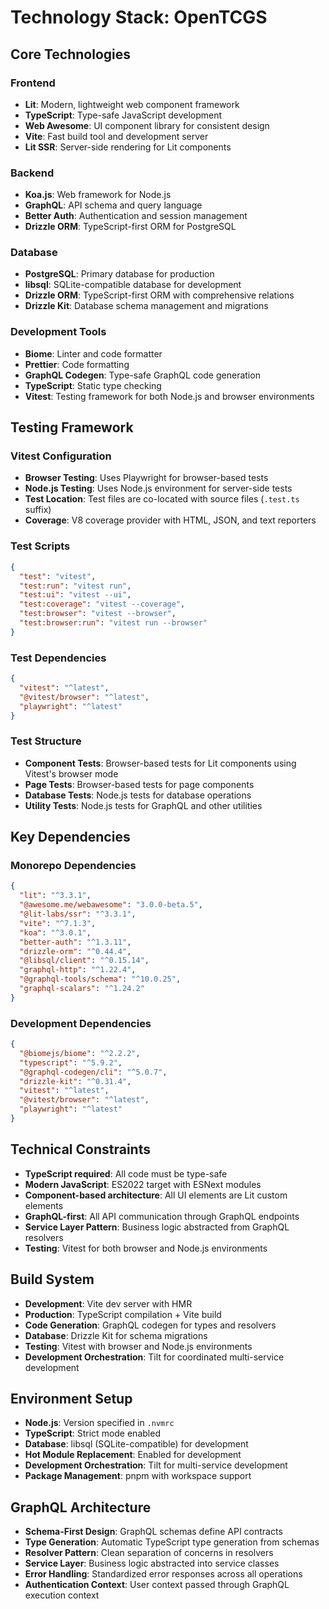 # Technology Stack: OpenTCGS

## Core Technologies

### Frontend
- **Lit**: Modern, lightweight web component framework
- **TypeScript**: Type-safe JavaScript development
- **Web Awesome**: UI component library for consistent design
- **Vite**: Fast build tool and development server
- **Lit SSR**: Server-side rendering for Lit components

### Backend
- **Koa.js**: Web framework for Node.js
- **GraphQL**: API schema and query language
- **Better Auth**: Authentication and session management
- **Drizzle ORM**: TypeScript-first ORM for PostgreSQL

### Database
- **PostgreSQL**: Primary database for production
- **libsql**: SQLite-compatible database for development
- **Drizzle ORM**: TypeScript-first ORM with comprehensive relations
- **Drizzle Kit**: Database schema management and migrations

### Development Tools
- **Biome**: Linter and code formatter
- **Prettier**: Code formatting
- **GraphQL Codegen**: Type-safe GraphQL code generation
- **TypeScript**: Static type checking
- **Vitest**: Testing framework for both Node.js and browser environments

## Testing Framework

### Vitest Configuration
- **Browser Testing**: Uses Playwright for browser-based tests
- **Node.js Testing**: Uses Node.js environment for server-side tests
- **Test Location**: Test files are co-located with source files (`.test.ts` suffix)
- **Coverage**: V8 coverage provider with HTML, JSON, and text reporters

### Test Scripts
```json
{
  "test": "vitest",
  "test:run": "vitest run",
  "test:ui": "vitest --ui",
  "test:coverage": "vitest --coverage",
  "test:browser": "vitest --browser",
  "test:browser:run": "vitest run --browser"
}
```

### Test Dependencies
```json
{
  "vitest": "^latest",
  "@vitest/browser": "^latest",
  "playwright": "^latest"
}
```

### Test Structure
- **Component Tests**: Browser-based tests for Lit components using Vitest's browser mode
- **Page Tests**: Browser-based tests for page components
- **Database Tests**: Node.js tests for database operations
- **Utility Tests**: Node.js tests for GraphQL and other utilities

## Key Dependencies

### Monorepo Dependencies
```json
{
  "lit": "^3.3.1",
  "@awesome.me/webawesome": "3.0.0-beta.5",
  "@lit-labs/ssr": "^3.3.1",
  "vite": "^7.1.3",
  "koa": "^3.0.1",
  "better-auth": "^1.3.11",
  "drizzle-orm": "^0.44.4",
  "@libsql/client": "^0.15.14",
  "graphql-http": "^1.22.4",
  "@graphql-tools/schema": "^10.0.25",
  "graphql-scalars": "^1.24.2"
}
```

### Development Dependencies
```json
{
  "@biomejs/biome": "^2.2.2",
  "typescript": "^5.9.2",
  "@graphql-codegen/cli": "^5.0.7",
  "drizzle-kit": "^0.31.4",
  "vitest": "^latest",
  "@vitest/browser": "^latest",
  "playwright": "^latest"
}
```

## Technical Constraints
- **TypeScript required**: All code must be type-safe
- **Modern JavaScript**: ES2022 target with ESNext modules
- **Component-based architecture**: All UI elements are Lit custom elements
- **GraphQL-first**: All API communication through GraphQL endpoints
- **Service Layer Pattern**: Business logic abstracted from GraphQL resolvers
- **Testing**: Vitest for both browser and Node.js environments

## Build System
- **Development**: Vite dev server with HMR
- **Production**: TypeScript compilation + Vite build
- **Code Generation**: GraphQL codegen for types and resolvers
- **Database**: Drizzle Kit for schema migrations
- **Testing**: Vitest with browser and Node.js environments
- **Development Orchestration**: Tilt for coordinated multi-service development

## Environment Setup
- **Node.js**: Version specified in `.nvmrc`
- **TypeScript**: Strict mode enabled
- **Database**: libsql (SQLite-compatible) for development
- **Hot Module Replacement**: Enabled for development
- **Development Orchestration**: Tilt for multi-service development
- **Package Management**: pnpm with workspace support

## GraphQL Architecture
- **Schema-First Design**: GraphQL schemas define API contracts
- **Type Generation**: Automatic TypeScript type generation from schemas
- **Resolver Pattern**: Clean separation of concerns in resolvers
- **Service Layer**: Business logic abstracted into service classes
- **Error Handling**: Standardized error responses across all operations
- **Authentication Context**: User context passed through GraphQL execution context